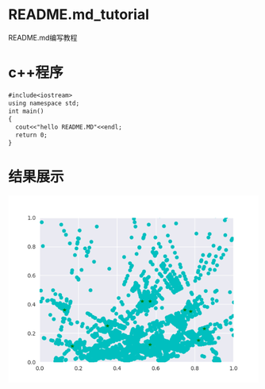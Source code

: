 # README.md_tutorial
README.md编写教程

c++程序
==
~~~
#include<iostream>
using namespace std;
int main()
{
  cout<<"hello README.MD"<<endl;
  return 0;
}
~~~

结果展示
=

![结果](https://github.com/shujunge/README.md_tutorial/blob/master/output1.gif)

